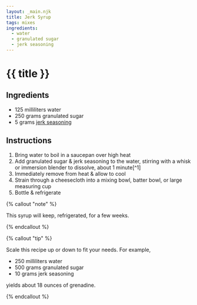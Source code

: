 ```yaml
---
layout: _main.njk
title: Jerk Syrup
tags: mixes
ingredients:
  - water
  - granulated sugar
  - jerk seasoning
---
```


<!-- markdownlint-disable MD025 -->
# {{ title }}
<!-- markdownlint-disable MD025 -->

## Ingredients

* 125 milliliters water
* 250 grams granulated sugar
* 5 grams [jerk seasoning](/mixes/jerk-seasoning/)

## Instructions

1. Bring water to boil in a saucepan over high heat
2. Add granulated sugar & jerk seasoning to the water, stirring with a whisk or immersion blender to dissolve, about 1 minute[^1]
3. Immediately remove from heat & allow to cool
4. Strain through a cheesecloth into a mixing bowl, batter bowl, or large measuring cup
5. Bottle & refrigerate

<!-- markdownlint-disable MD012 -->
{% callout "note" %}
<!-- markdownlint-enable MD012 -->

  This syrup will keep, refrigerated, for a few weeks.

{% endcallout %}

<!-- markdownlint-disable MD012 -->
{% callout "tip" %}
<!-- markdownlint-enable MD012 -->

  Scale this recipe up or down to fit your needs. For example,

* 250 milliliters water
* 500 grams granulated sugar
* 10 grams jerk seasoning

yields about 18 ounces of grenadine.

{% endcallout %}

